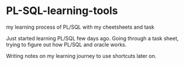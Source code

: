 # PL-SQL-learning-tools
my learning process of PL/SQL with my cheetsheets and task

Just started learning PL/SQL few days ago. Going through a task sheet, trying to figure out how PL/SQL and oracle works. 

Writing notes on my learning journey to use shortcuts later on.
